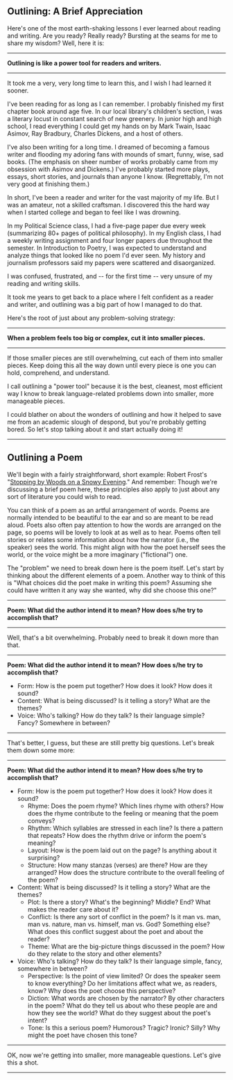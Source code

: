 Outlining: A Brief Appreciation
---
Here's one of the most earth-shaking lessons I ever learned about reading and writing. Are you ready? Really ready? Bursting at the seams for me to share my wisdom? Well, here it is:

---

**Outlining is like a power tool for readers and writers.**

---

It took me a very, very long time to learn this, and I wish I had learned it sooner.

I've been reading for as long as I can remember. I probably finished my first chapter book around age five. In our local library's children's section, I was a literary locust in constant search of new greenery. In junior high and high school, I read everything I could get my hands on by Mark Twain, Isaac Asimov, Ray Bradbury, Charles Dickens, and a host of others.

I've also been writing for a long time. I dreamed of becoming a famous writer and flooding my adoring fans with mounds of smart, funny, wise, sad books. (The emphasis on sheer number of works probably came from my obsession with Asimov and Dickens.) I've probably started more plays, essays, short stories, and journals than anyone I know. (Regrettably, I'm not very good at finishing them.)

In short, I've been a reader and writer for the vast majority of my life. But I was an amateur, not a skilled craftsman. I discovered this the hard way when I started college and began to feel like I was drowning.

In my Political Science class, I had a five-page paper due every week (summarizing 80+ pages of political philosophy). In my English class, I had a weekly writing assignment and four longer papers due throughout the semester. In Introduction to Poetry, I was expected to understand and analyze things that looked like no poem I'd ever seen. My history and journalism professors said my papers were scattered and disaorganized.

I was confused, frustrated, and -- for the first time -- very unsure of my reading and writing skills.

It took me years to get back to a place where I felt confident as a reader and writer, and outlining was a big part of how I managed to do that. 

Here's the root of just about any problem-solving strategy:

---

**When a problem feels too big or complex, cut it into smaller pieces.**

---

If those smaller pieces are still overwhelming, cut each of them into smaller pieces. Keep doing this all the way down until every piece is one you can hold, comprehend, and understand.

I call outlining a "power tool" because it is the best, cleanest, most efficient way I know to break language-related problems down into smaller, more manageable pieces.

I could blather on about the wonders of outlining and how it helped to save me from an academic slough of despond, but you're probably getting bored. So let's stop talking about it and start actually doing it!

---

Outlining a Poem
---
We'll begin with a fairly straightforward, short example: Robert Frost's "[Stopping by Woods on a Snowy Evening](https://www.poetryfoundation.org/poems/42891/stopping-by-woods-on-a-snowy-evening)." And remember: Though we're discussing a brief poem here, these principles also apply to just about any sort of literature you could wish to read.

You can think of a poem as an artful arrangement of words. Poems are normally intended to be beautiful to the ear and so are meant to be read aloud. Poets also often pay attention to how the words are arranged on the page, so poems will be lovely to look at as well as to hear. Poems often tell stories or relates some information about how the narrator (i.e., the speaker) sees the world. This might align with how the poet herself sees the world, or the voice might be a more imaginary ("fictional") one.

The "problem" we need to break down here is the poem itself. Let's start by thinking about the different elements of a poem. Another way to think of this is "What choices did the poet make in writing this poem? Assuming she could have written it any way she wanted, why did she choose this one?"

---

**Poem: What did the author intend it to mean? How does s/he try to accomplish that?**

---

Well, that's a bit overwhelming. Probably need to break it down more than that. 

---

**Poem: What did the author intend it to mean? How does s/he try to accomplish that?**
* Form: How is the poem put together? How does it look? How does it sound?
* Content: What is being discussed? Is it telling a story? What are the themes?
* Voice: Who's talking? How do they talk? Is their language simple? Fancy? Somewhere in between?

---

That's better, I guess, but these are still pretty big questions. Let's break them down some more:

---

**Poem: What did the author intend it to mean? How does s/he try to accomplish that?**
* Form: How is the poem put together? How does it look? How does it sound?
  - Rhyme: Does the poem rhyme? Which lines rhyme with others? How does the rhyme contribute to the feeling or meaning that the poem conveys?
  - Rhythm: Which syllables are stressed in each line? Is there a pattern that repeats? How does the rhythm drive or inform the poem's meaning?
  - Layout: How is the poem laid out on the page? Is anything about it surprising?
  - Structure: How many stanzas (verses) are there? How are they arranged? How does the structure contribute to the overall feeling of the poem?
* Content: What is being discussed? Is it telling a story? What are the themes?
  - Plot: Is there a story? What's the beginning? Middle? End? What makes the reader care about it?
  - Conflict: Is there any sort of conflict in the poem? Is it man vs. man, man vs. nature, man vs. himself, man vs. God? Something else? What does this conflict suggest about the poet and about the reader?
  - Theme: What are the big-picture things discussed in the poem? How do they relate to the story and other elements?
* Voice: Who's talking? How do they talk? Is their language simple, fancy, somewhere in between?
  - Perspective: Is the point of view limited? Or does the speaker seem to know everything? Do her limitations affect what we, as readers, know? Why does the poet choose this perspective?
  - Diction: What words are chosen by the narrator? By other characters in the poem? What do they tell us about who these people are and how they see the world? What do they suggest about the poet's intent?
  - Tone: Is this a serious poem? Humorous? Tragic? Ironic? Silly? Why might the poet have chosen this tone?

---

OK, now we're getting into smaller, more manageable questions. Let's give this a shot.

---
